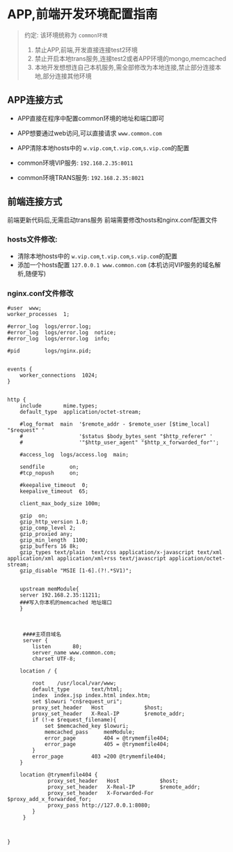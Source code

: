 # APP,前端开发环境配置指南



> 约定: 该环境统称为 `common环境`
> 1. 禁止APP,前端,开发直接连接test2环境
> 2. 禁止开启本地trans服务,连接test2或者APP环境的mongo,memcached
> 3. 本地开发想想连自己本机服务,需全部修改为本地连接,禁止部分连接本地,部分连接其他环境


## APP连接方式

- APP直接在程序中配置common环境的地址和端口即可
- APP想要通过web访问,可以直接请求 `www.common.com`
- APP清除本地hosts中的 `w.vip.com`,`t.vip.com`,`s.vip.com`的配置

- common环境VIP服务: `192.168.2.35:8011`
- common环境TRANS服务: `192.168.2.35:8021`

## 前端连接方式

前端更新代码后,无需启动trans服务
前端需要修改hosts和nginx.conf配置文件

### hosts文件修改:

- 清除本地hosts中的 `w.vip.com`,`t.vip.com`,`s.vip.com`的配置
- 添加一个hosts配置 `127.0.0.1 www.common.com` (本机访问VIP服务的域名解析,随便写)

### nginx.conf文件修改

```
#user  www;
worker_processes  1;

#error_log  logs/error.log;
#error_log  logs/error.log  notice;
#error_log  logs/error.log  info;

#pid        logs/nginx.pid;


events {
    worker_connections  1024;
}


http {
    include       mime.types;
    default_type  application/octet-stream;

    #log_format  main  '$remote_addr - $remote_user [$time_local] "$request" '
    #                  '$status $body_bytes_sent "$http_referer" '
    #                  '"$http_user_agent" "$http_x_forwarded_for"';

    #access_log  logs/access.log  main;

    sendfile        on;
    #tcp_nopush     on;

    #keepalive_timeout  0;
    keepalive_timeout  65;

    client_max_body_size 100m;

    gzip  on;
    gzip_http_version 1.0;
    gzip_comp_level 2;
    gzip_proxied any;
    gzip_min_length  1100;
    gzip_buffers 16 8k;
    gzip_types text/plain  text/css application/x-javascript text/xml application/xml application/xml+rss text/javascript application/octet-stream;
    gzip_disable "MSIE [1-6].(?!.*SV1)";


    upstream memModule{
	server 192.168.2.35:11211;
	###写入你本机的memcached 地址端口
    }



	 ####主项目域名
	 server {
        listen       80;
        server_name www.common.com;
		charset UTF-8;

	location / {

		root	/usr/local/var/www;
		default_type       text/html;
		index  index.jsp index.html index.htm;
		set $lowuri "cn$request_uri";
		proxy_set_header   Host             $host;
		proxy_set_header   X-Real-IP        $remote_addr;
		if (!-e $request_filename){
			set $memcached_key $lowuri;
			memcached_pass     memModule;
			error_page         404 = @trymemfile404;
			error_page         405 = @trymemfile404;
		}
		error_page         403 =200 @trymemfile404;
	}

	location @trymemfile404 {
             proxy_set_header   Host             $host;
             proxy_set_header   X-Real-IP        $remote_addr;
             proxy_set_header   X-Forwarded-For  $proxy_add_x_forwarded_for;
             proxy_pass http://127.0.0.1:8080;
        }
     }



}
```
